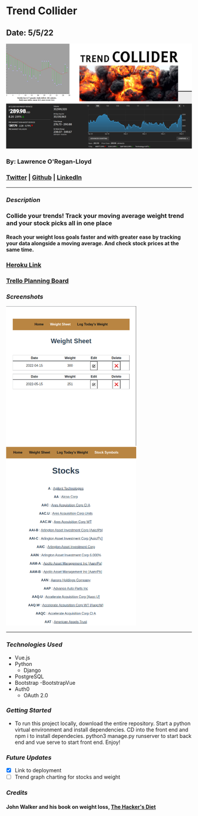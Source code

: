 # Trend Collider

## Date: 5/5/22

<img src="https://raw.githubusercontent.com/LawrenceOL/trendcollider/main/assets/trend%20collider.png" alt="Trend Collider"  style="max-width: 100%;">

### By: Lawrence O'Regan-Lloyd

### [Twitter](https://twitter.com/Lawrence_OL) | [Github](https://github.com/LawrenceOL) | [LinkedIn](https://www.linkedin.com/in/lawrenceol/)

---

### **_Description_**

### Collide your trends! Track your moving average weight trend and your stock picks all in one place

#### Reach your weight loss goals faster and with greater ease by tracking your data alongside a moving average. And check stock prices at the same time.

### [Heroku Link](https://serene-retreat-27578.herokuapp.com/)

### [Trello Planning Board](https://trello.com/b/2Av2SPUI/trendsmash)

### **_Screenshots_**

<img src="https://raw.githubusercontent.com/LawrenceOL/trendcollider/7ea5f8a6e8462ee0637c7f80e1c9d80602033023/weightsheet.png" alt="Trend Collider"  style="max-width: 70%;">
<img src="https://raw.githubusercontent.com/LawrenceOL/trendcollider/7ea5f8a6e8462ee0637c7f80e1c9d80602033023/stocks.png" alt="Trend Collider"  style="max-width: 70%;">

---

### **_Technologies Used_**

- Vue.js
- Python
  - Django
- PostgreSQL
- Bootstrap
  -BootstrapVue
- Auth0
  - OAuth 2.0

### **_Getting Started_**

- To run this project locally, download the entire repository. Start a python virtual environment and install dependencies. CD into the front end and npm i to install dependecies. python3 manage.py runserver to start back end and vue serve to start front end. Enjoy!


### **_Future Updates_**

- [x] Link to deployment
- [ ] Trend graph charting for stocks and weight

### **_Credits_**

#### John Walker and his book on weight loss, [The Hacker's Diet](https://www.fourmilab.ch/hackdiet/)
